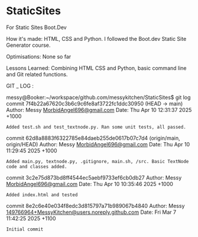 # StaticSites
For Static Sites Boot.Dev

How it's made:
HTML, CSS and Python.
I followed the Boot.dev Static Site Generator course.

Optimisations: None so far

Lessons Learned: Combining HTML CSS and Python, basic command line and Git related functions.

GIT _ LOG :

messy@Booker:~/workspace/github.com/messykitchen/StaticSites$ git log
commit 7f4b22a67620c3b6c9c6fe8af3722fc1ddc30950 (HEAD -> main)
Author: Messy <MorbidAngel696@gmail.com>
Date:   Thu Apr 10 12:31:37 2025 +1000

    Added test.sh and test_textnode.py. Ran some unit tests, all passed.

commit 62d8a8883f6322785e84daeb255de0617b07c7d4 (origin/main, origin/HEAD)
Author: Messy <MorbidAngel696@gmail.com>
Date:   Thu Apr 10 11:29:45 2025 +1000

    Added main.py, textnode.py, .gitignore, main.sh, /src. Basic TextNode code and classes added.

commit 3c2e75d873bd8ff4544ec5aebf9733ef6cb0db27
Author: Messy <MorbidAngel696@gmail.com>
Date:   Thu Apr 10 10:35:46 2025 +1000

    Added index.html and tested

commit 8e2c6e40e034f8edc3d815797a71b989067b4840
Author: Messy <149766964+MessyKitchen@users.noreply.github.com>
Date:   Fri Mar 7 11:42:25 2025 +1100

    Initial commit